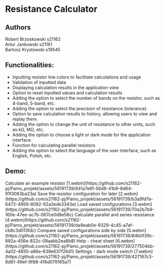 # Resistance Calculator
<h2>Authors</h2>
Robert Brzoskowski s21162</br>
Artur Jankowski s21161</br>
Bartosz Krystowski s19545</br>
<h2>Functionalities:</h2>
<ul>
  <li>Inputting resistor line colors to facilitate calculations and usage</li>
  <li>Validation of inputted data</li>
  <li>Displaying calculation results in the application view</li>
  <li>Option to reset inputted values and calculation results</li>
  <li>Adding the option to select the number of bands on the resistor, such as 4-band, 5-band, etc.</li>
  <li>Adding the option to select the precision of resistance (tolerance).</li>
  <li>Option to save calculation results to history, allowing users to view and replay them.</li>
  <li>Adding the option to change the unit of resistance to other units, such as kΩ, MΩ, etc.</li>
  <li>Adding the option to choose a light or dark mode for the application interface.</li>
  <li>Function for calculating parallel resistors</li>
  <li>Adding the option to select the language of the user interface, such as English, Polish, etc.</li>
</ul>

<h2>Demo:</h2>
Calculate an example resistor
[1.webm](https://github.com/s21162-pj/Pamo_projekt/assets/56191739/841a7e6f-56d8-41b9-8d64-91f3083ba23a)
Save the resistor configuration for later
[2.webm](https://github.com/s21162-pj/Pamo_projekt/assets/56191739/b3a9fd7a-6472-4959-8082-62a2ede3343e)
Load saved configurations
[3.webm](https://github.com/s21162-pj/Pamo_projekt/assets/56191739/70a2b7b9-160e-47ee-ac7b-067ce0d8e56c)
Calculate parallel and series resistance
[4.webm](https://github.com/s21162-pj/Pamo_projekt/assets/56191739/da9eab0e-9329-4c45-a7af-cb8c3d013fdc)
Compare saved configurations side by side
[5.webm](https://github.com/s21162-pj/Pamo_projekt/assets/56191739/84b0f39c-892a-456e-822c-08aabb2ea8b8)
Help - cheat sheet
[6.webm](https://github.com/s21162-pj/Pamo_projekt/assets/56191739/277504bb-4a02-4850-a86e-639e637f2641)
Settings - dark mode switch
[7.webm](https://github.com/s21162-pj/Pamo_projekt/assets/56191739/427167c3-8d81-49ef-9f88-416d079165a7)
